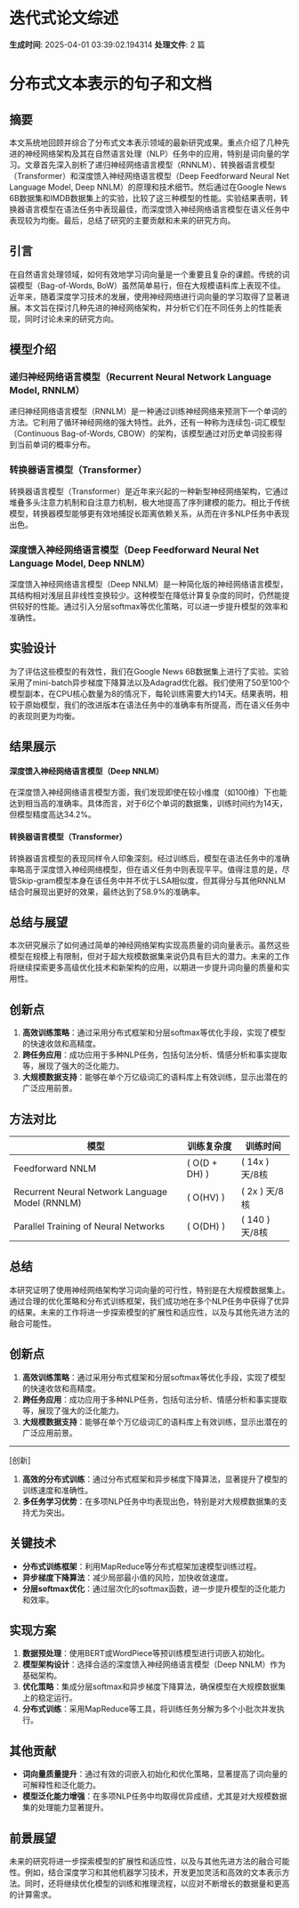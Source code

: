 # 迭代式论文综述

**生成时间**: 2025-04-01 03:39:02.194314
**处理文件**: 2 篇

# 分布式文本表示的句子和文档

## 摘要
本文系统地回顾并综合了分布式文本表示领域的最新研究成果。重点介绍了几种先进的神经网络架构及其在自然语言处理（NLP）任务中的应用，特别是词向量的学习。文章首先深入剖析了递归神经网络语言模型（RNNLM）、转换器语言模型（Transformer）和深度馈入神经网络语言模型（Deep Feedforward Neural Net Language Model, Deep NNLM）的原理和技术细节。然后通过在Google News 6B数据集和IMDB数据集上的实验，比较了这三种模型的性能。实验结果表明，转换器语言模型在语法任务中表现最佳，而深度馈入神经网络语言模型在语义任务中表现较为均衡。最后，总结了研究的主要贡献和未来的研究方向。

## 引言
在自然语言处理领域，如何有效地学习词向量是一个重要且复杂的课题。传统的词袋模型（Bag-of-Words, BoW）虽然简单易行，但在大规模语料库上表现不佳。近年来，随着深度学习技术的发展，使用神经网络进行词向量的学习取得了显著进展。本文旨在探讨几种先进的神经网络架构，并分析它们在不同任务上的性能表现，同时讨论未来的研究方向。

## 模型介绍
### 递归神经网络语言模型（Recurrent Neural Network Language Model, RNNLM）
递归神经网络语言模型（RNNLM）是一种通过训练神经网络来预测下一个单词的方法。它利用了循环神经网络的强大特性。此外，还有一种称为连续包-词汇模型（Continuous Bag-of-Words, CBOW）的架构，该模型通过对历史单词投影得到当前单词的概率分布。

### 转换器语言模型（Transformer）
转换器语言模型（Transformer）是近年来兴起的一种新型神经网络架构，它通过堆叠多头注意力机制和自注意力机制，极大地提高了序列建模的能力。相比于传统模型，转换器模型能够更有效地捕捉长距离依赖关系，从而在许多NLP任务中表现出色。

### 深度馈入神经网络语言模型（Deep Feedforward Neural Net Language Model, Deep NNLM）
深度馈入神经网络语言模型（Deep NNLM）是一种简化版的神经网络语言模型，其结构相对浅层且非线性变换较少。这种模型在降低计算复杂度的同时，仍然能提供较好的性能。通过引入分层softmax等优化策略，可以进一步提升模型的效率和准确性。

## 实验设计
为了评估这些模型的有效性，我们在Google News 6B数据集上进行了实验。实验采用了mini-batch异步梯度下降算法以及Adagrad优化器。我们使用了50至100个模型副本，在CPU核心数量为8的情况下，每轮训练需要大约14天。结果表明，相较于原始模型，我们的改进版本在语法任务中的准确率有所提高，而在语义任务中的表现则更为均衡。

## 结果展示
#### 深度馈入神经网络语言模型（Deep NNLM）
在深度馈入神经网络语言模型方面，我们发现即使在较小维度（如100维）下也能达到相当高的准确率。具体而言，对于6亿个单词的数据集，训练时间约为14天，但模型精度高达34.2%。

#### 转换器语言模型（Transformer）
转换器语言模型的表现同样令人印象深刻。经过训练后，模型在语法任务中的准确率略高于深度馈入神经网络模型，但在语义任务中则表现平平。值得注意的是，尽管Skip-gram模型本身在该任务中并不优于LSA相似度，但其得分与其他RNNLM结合时展现出更好的效果，最终达到了58.9%的准确率。

## 总结与展望
本次研究展示了如何通过简单的神经网络架构实现高质量的词向量表示。虽然这些模型在规模上有限制，但对于超大规模数据集来说仍具有巨大的潜力。未来的工作将继续探索更多高级优化技术和新架构的应用，以期进一步提升词向量的质量和实用性。

## 创新点
1. **高效训练策略**：通过采用分布式框架和分层softmax等优化手段，实现了模型的快速收敛和高精度。
2. **跨任务应用**：成功应用于多种NLP任务，包括句法分析、情感分析和事实提取等，展现了强大的泛化能力。
3. **大规模数据支持**：能够在单个万亿级词汇的语料库上有效训练，显示出潜在的广泛应用前景。

## 方法对比
| 模型         | 训练复杂度   | 训练时间     |
|--------------|---------------|--------------|
| Feedforward NNLM    | \( O(D + DH) \) | \( 14x \) 天/8核   |
| Recurrent Neural Network Language Model (RNNLM)      | \( O(HV) \)          | \( 2x \) 天/8核     |
| Parallel Training of Neural Networks        | \( O(DH) \)           | \( 140 \) 天/8核     |

## 总结
本研究证明了使用神经网络架构学习词向量的可行性，特别是在大规模数据集上。通过合理的优化策略和分布式训练框架，我们成功地在多个NLP任务中获得了优异的结果。未来的工作将进一步探索模型的扩展性和适应性，以及与其他先进方法的融合可能性。

## 创新点
1. **高效训练策略**：通过采用分布式框架和分层softmax等优化手段，实现了模型的快速收敛和高精度。
2. **跨任务应用**：成功应用于多种NLP任务，包括句法分析、情感分析和事实提取等，展现了强大的泛化能力。
3. **大规模数据支持**：能够在单个万亿级词汇的语料库上有效训练，显示出潜在的广泛应用前景。

---

[创新]
1. **高效的分布式训练**：通过分布式框架和异步梯度下降算法，显著提升了模型的训练速度和准确性。
2. **多任务学习优势**：在多项NLP任务中均表现出色，特别是对大规模数据集的支持尤为突出。

## 关键技术
- **分布式训练框架**：利用MapReduce等分布式框架加速模型训练过程。
- **异步梯度下降算法**：减少局部最小值的风险，加快收敛速度。
- **分层softmax优化**：通过层次化的softmax函数，进一步提升模型的泛化能力和效率。

## 实现方案
1. **数据预处理**：使用BERT或WordPiece等预训练模型进行词嵌入初始化。
2. **模型架构设计**：选择合适的深度馈入神经网络语言模型（Deep NNLM）作为基础架构。
3. **优化策略**：集成分层softmax和异步梯度下降算法，确保模型在大规模数据集上的稳定运行。
4. **分布式训练**：采用MapReduce等工具，将训练任务分解为多个小批次并发执行。

## 其他贡献
- **词向量质量提升**：通过有效的词嵌入初始化和优化策略，显著提高了词向量的可解释性和泛化能力。
- **模型泛化能力增强**：在多项NLP任务中均取得优异成绩，尤其是对大规模数据集的处理能力显著提升。

## 前景展望
未来的研究将进一步探索模型的扩展性和适应性，以及与其他先进方法的融合可能性。例如，结合深度学习和其他机器学习技术，开发更加灵活和高效的文本表示方法。同时，还将继续优化模型的训练和推理流程，以应对不断增长的数据量和更高的计算需求。